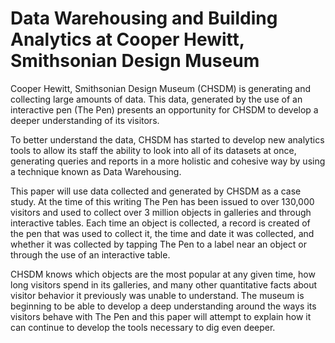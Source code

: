 Data Warehousing and Building Analytics at Cooper Hewitt, Smithsonian Design Museum
=======

Cooper Hewitt, Smithsonian Design Museum (CHSDM) is generating and collecting large amounts of data. This data, generated by the use of an interactive pen (The Pen) presents an opportunity for CHSDM to develop a deeper understanding of its visitors. 

To better understand the data, CHSDM has started to develop new analytics tools to allow its staff the ability to look into all of its datasets at once, generating queries and reports in a more holistic and cohesive way by using a technique known as Data Warehousing.

This paper will use data collected and generated by CHSDM as a case study. At the time of this writing The Pen has been issued to over 130,000 visitors and used to collect over 3 million objects in galleries and through interactive tables. Each time an object is collected, a record is created of the pen that was used to collect it, the time and date it was collected, and whether it was collected by tapping The Pen to a label near an object or through the use of an interactive table. 

CHSDM knows which objects are the most popular at any given time, how long visitors spend in its galleries, and many other quantitative facts about visitor behavior it previously was unable to understand. The museum is beginning to be able to develop a deep understanding around the ways its visitors behave with The Pen and this paper will attempt to explain how it can continue to develop the tools necessary to dig even deeper.

